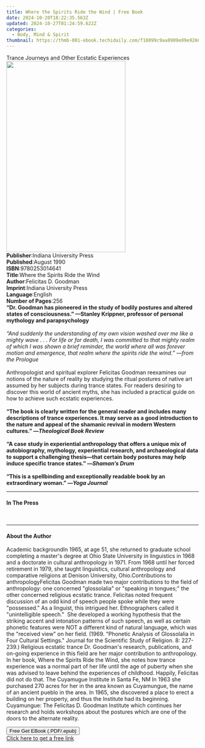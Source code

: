```yaml
---
title: Where the Spirits Ride the Wind | Free Book
date: 2024-10-20T18:22:35.563Z
updated: 2024-10-27T01:24:59.622Z
categories:
  - Body, Mind & Spirit
thumbnail: https://thmb-001-ebook.techidaily.com/f18099c9aa8909e89e926689c5385820146088bbd9fdf5917c7fa502a70ea447.jpg
---
```

<main id="book-container">
  <div class="flex flex-col">
    <div class="book-brief flex-1 py-6 px-4 sm:p-6 md:py-10 md:px-8">
      <!-- brief-->
      <div class="book-brief-main">
        Trance Journeys and Other Ecstatic Experiences
      </div>
    </div>
    <div
      class="book-meta-info flex-1 grid gap-4 col-start-1 col-end-3 row-start-1 sm:mb-6 sm:grid-cols-4 lg:gap-6 lg:col-start-2 lg:row-end-6 lg:row-span-6 lg:mb-0"
    >
      <div
        class="book-meta-info-left place-content-center mt-4 p-4 text-sm leading-6 col-start-2 col-span-2 dark:text-slate-400"
      >
        <img
          class="w-full h-500 object-cover rounded-lg sm:h-255 sm:col-span-2 lg:col-span-full"
          src="https://img-001-ebook.techidaily.com/ba17e553df21bbc43deea8090f6e09e73e2873f9e4c262caf1439b66098f7715.jpg"
          alt=""
          width="312"
          height="500"
        />
      </div>
      <div
        class="book-meta-info-right mt-2 col-start-1 row-start-2 col-span-3 self-center"
      >
        <!-- meta data  -->
        <div class="flex flex-col px-4 md:px-8">
          <div class="flex-1">
            <strong>Publisher</strong>:<span class="px-2"
              >Indiana University Press</span
            >
          </div>
          <div class="flex-1">
            <strong>Published</strong>:<span class="px-2">August 1990</span>
          </div>
          <div class="flex-1">
            <strong>ISBN</strong>:<span class="px-2">9780253014641</span>
          </div>
          <div class="flex-1">
            <strong>Title</strong>:<span class="px-2"
              >Where the Spirits Ride the Wind</span
            >
          </div>
          <div class="flex-1">
            <strong>Author</strong>:<span class="px-2"
              >Felicitas D. Goodman</span
            >
          </div>
          <div class="flex-1">
            <strong>Imprint</strong>:<span class="px-2"
              >Indiana University Press</span
            >
          </div>
          <div class="flex-1">
            <strong>Language</strong>:<span class="px-2">English</span>
          </div>
          <div class="flex-1">
            <strong>Number of Pages</strong>:<span class="px-2">256</span>
          </div>
        </div>
      </div>
    </div>
    <div class="book-description flex-1 py-6 px-4 sm:p-6 md:py-10 md:px-8">
      <div class="book-description-main">
        <div accordion-content="" id="description">
          <b
            >“Dr. Goodman has pioneered in the study of bodily postures and
            altered states of consciousness.” —Stanley Krippner, professor of
            personal mythology and parapsychology</b
          ><br /><br /><i
            >“And suddenly the understanding of my own vision washed over me
            like a mighty wave&nbsp;.&nbsp;.&nbsp;. For life or for death, I was
            committed to that mighty realm of which I was shown a brief
            reminder, the world where all was forever motion and emergence, that
            realm where the spirits ride the wind.” —from the Prologue</i
          ><br /><br />Anthropologist and spiritual explorer Felicitas Goodman
          reexamines our notions of the nature of reality by studying the ritual
          postures of native art assumed by her subjects during trance states.
          For readers desiring to discover this world of ancient myths, she has
          included a practical guide on how to achieve such ecstatic
          experiences.<br /><br /><b
            >“The book is clearly written for the general reader and includes
            many descriptions of trance experiences. It may serve as a good
            introduction to the nature and appeal of the shamanic revival in
            modern Western cultures.” —<i>Theological Book Review</i></b
          ><br /><br /><b
            >“A case study in experiential anthropology that offers a unique mix
            of autobiography, mythology, experiential research, and
            archaeological data to support a challenging thesis—that certain
            body postures may help induce specific trance states.” —<i
              >Shaman’s Drum</i
            ></b
          ><br /><br /><b
            >“This is a spellbinding and exceptionally readable book by an
            extraordinary woman.” —<i>Yoga Journal</i></b
          >
        </div>
        <div class="accordion-fader"></div>
      </div>
    </div>
    <div class="book-excerpts flex-1 py-6 px-4 sm:p-6 md:py-10 md:px-8">
      <!-- excerpts-->
      <div class="book-excerpts-main">
        <hr />
        <h4 class="placeholder placeholder-heading">
          <span>In The Press</span>
        </h4>
        <p><br /></p>
      </div>
    </div>
    <div class="book-about-author flex-1 py-6 px-4 sm:p-6 md:py-10 md:px-8">
      <!-- about author-->
      <div class="book-main-author-main">
        <hr />
        <h4 class="placeholder placeholder-heading">
          <span>About the Author</span>
        </h4>
        <p>
          Academic backgroundIn 1965, at age 51, she returned to graduate school
          completing a master's degree at Ohio State University in linguistics
          in 1968 and a doctorate in cultural anthropology in 1971. From 1968
          until her forced retirement in 1979, she taught linguistics, cultural
          anthropology and comparative religions at Denison University,
          Ohio.Contributions to anthropologyFelicitas Goodman made two major
          contributions to the field of anthropology: one concerned
          "glossolalia" or "speaking in tongues;" the other concerned religious
          ecstatic trance. Felicitas noted frequent discussion of an odd kind of
          speech people spoke while they were "possessed." As a linguist, this
          intrigued her. Ethnographers called it "unintelligible speech."&nbsp;
          She developed a working hypothesis that the striking accent and
          intonation patterns of such speech, as well as certain phonetic
          features were NOT a different kind of natural language, which was the
          "received view" on her field. (1969. "Phonetic Analysis of Glossolalia
          in Four Cultural Settings." Journal for the Scientific Study of
          Religion. 8: 227-239.) Religious ecstatic trance Dr. Goodman's
          research, publications, and on-going experience in this field are her
          major contribution to anthropology. In her book, Where the Spirits
          Ride the Wind, she notes how trance experience was a normal part of
          her life until the age of puberty when she was advised to leave behind
          the experiences of childhood. Happily, Felicitas did not do that. The
          Cuyamugue Institute in Santa Fe, NM In 1963 she purchased 270 acres
          for her in the area known as Cuyamungue, the name of an ancient pueblo
          in the area. In 1965, she discovered a place to erect a building on
          her property, and thus the Institute had its beginning.&nbsp;
          Cuyamungue: The Felicitas D. Goodman Institute which continues her
          research and holds workshops about the postures which are one of the
          doors to the alternate reality.
        </p>
      </div>
    </div>
    <div class="book-free-get flex-1 py-6 px-4 sm:p-6 md:py-10 md:px-8">
      <button
        id="btn-free-get"
        class="bg-blue-500 hover:bg-blue-700 text-white font-bold py-2 px-4 rounded"
      >
        Free Get EBook (.PDF/.epub)
      </button>
      <div id="countdown-display" class="px-2 text-lg mt-2"></div>
      <a
        id="free-link"
        class="hidden bg-blue-500 hover:bg-blue-700 text-white font-bold py-2 px-4 rounded"
        href="https://www.ebooks.com/en-us/book/210472677/where-the-spirits-ride-the-wind/felicitas-d-goodman/"
        target="_blank"
        >Click here to get a free link</a
      >
    </div>
    <script>
      let countdownTime = 0;
      let countdownInterval = null;
      document
        .getElementById('btn-free-get')
        .addEventListener('click', startCountdown);
      function startCountdown() {
        countdownTime = new Date().getTime() + 60000 * 3;
        countdownInterval = setInterval(updateCountdown, 1000);
        document.getElementById('btn-free-get').disabled = true;
        document
          .getElementById('btn-free-get')
          .classList.add('bg-gray-500', 'cursor-not-allowed');
      }
      function updateCountdown() {
        let currentTime = new Date().getTime();
        let timeLeft = countdownTime - currentTime;
        let secondsLeft = Math.floor(timeLeft / 1000);
        document.getElementById('countdown-display').innerHTML =
          `Remaining time: ${secondsLeft} seconds.`;
        if (secondsLeft <= 0) {
          clearInterval(countdownInterval);
          document.getElementById('btn-free-get').classList.add('hidden');
          document.getElementById('free-link').classList.remove('hidden');
          document.getElementById('countdown-display').innerHTML = '';
        }
      }
    </script>
  </div>
</main>

<ins class="adsbygoogle"
      style="display:block"
      data-ad-client="ca-pub-7571918770474297"
      data-ad-slot="8358498916"
      data-ad-format="auto"
      data-full-width-responsive="true"></ins>
    